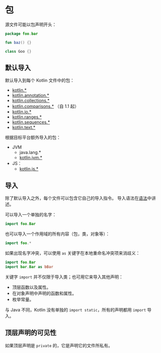 # 包

源文件可能以包声明开头：

``` kotlin
package foo.bar

fun baz() {}

class Goo {}
```



## 默认导入

 默认导入到每个 Kotlin 文件中的包：

* [kotlin.*](https://kotlinlang.org/api/latest/jvm/stdlib/kotlin/index.html)
* [kotlin.annotation.*](https://kotlinlang.org/api/latest/jvm/stdlib/kotlin.annotation/index.html)
* [kotlin.collections.*](https://kotlinlang.org/api/latest/jvm/stdlib/kotlin.collections/index.html)
* [kotlin.comparisons.*](https://kotlinlang.org/api/latest/jvm/stdlib/kotlin.comparisons/index.html) （自 1.1 起）
* [kotlin.io.*](https://kotlinlang.org/api/latest/jvm/stdlib/kotlin.io/index.html)
* [kotlin.ranges.*](https://kotlinlang.org/api/latest/jvm/stdlib/kotlin.ranges/index.html)
* [kotlin.sequences.*](https://kotlinlang.org/api/latest/jvm/stdlib/kotlin.sequences/index.html)
* [kotlin.text.*](https://kotlinlang.org/api/latest/jvm/stdlib/kotlin.text/index.html)

根据目标平台额外导入的包：

- JVM
  * java.lang.*
  * [kotlin.jvm.*](https://kotlinlang.org/api/latest/jvm/stdlib/kotlin.jvm/index.html)
- JS：
  * [kotlin.js.*](https://kotlinlang.org/api/latest/jvm/stdlib/kotlin.js/index.html)



## 导入

除了默认导入之外，每个文件可以包含它自己的导入指令。 导入语法在[语法](https://www.kotlincn.net/docs/reference/grammar.html#import)中讲述。

可以导入一个单独的名字：

``` kotlin
import foo.Bar
```

也可以导入一个作用域的所有内容（包，类，对象等）：

``` kotlin
import foo.*
```

如果出现名字冲突，可以使用 `as` 关键字在本地重命名冲突项来消歧义：

``` kotlin
import foo.Bar
import bar.Bar as bBar
```

关键字 `import` 并不仅限于导入类；也可用它来导入其他声明：

* 顶层函数以及属性。
* 在对象声明中声明的函数和属性。
* 枚举常量。

与 Java 不同，Kotlin 没有单独的 `import static`，所有的声明都用 `import` 导入。



## 顶层声明的可见性

如果顶层声明是 `private` 的，它是声明它的文件所私有。